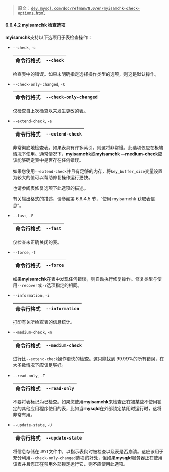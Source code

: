 > 原文：[`dev.mysql.com/doc/refman/8.0/en/myisamchk-check-options.html`](https://dev.mysql.com/doc/refman/8.0/en/myisamchk-check-options.html)

#### 6.6.4.2 myisamchk 检查选项

**myisamchk**支持以下选项用于表检查操作：

+   `--check`, `-c`

    | 命令行格式 | `--check` |
    | --- | --- |

    检查表中的错误。如果未明确指定选择操作类型的选项，则这是默认操作。

+   `--check-only-changed`, `-C`

    | 命令行格式 | `--check-only-changed` |
    | --- | --- |

    仅检查自上次检查以来发生更改的表。

+   `--extend-check`, `-e`

    | 命令行格式 | `--extend-check` |
    | --- | --- |

    非常彻底地检查表。如果表具有许多索引，则这将非常慢。此选项仅应在极端情况下使用。通常情况下，**myisamchk**或**myisamchk --medium-check**应该能够确定表中是否存在任何错误。

    如果您使用`--extend-check`并且有足够的内存，将`key_buffer_size`变量设置为较大的值可以帮助修复操作运行更快。

    也请参阅表修复选项下此选项的描述。

    有关输出格式的描述，请参阅第 6.6.4.5 节，“使用 myisamchk 获取表信息”。

+   `--fast`, `-F`

    | 命令行格式 | `--fast` |
    | --- | --- |

    仅检查未正确关闭的表。

+   `--force`, `-f`

    | 命令行格式 | `--force` |
    | --- | --- |

    如果**myisamchk**在表中发现任何错误，则自动执行修复操作。修复类型与使用`--recover`或`-r`选项指定的相同。

+   `--information`, `-i`

    | 命令行格式 | `--information` |
    | --- | --- |

    打印有关所检查表的信息统计。

+   `--medium-check`, `-m`

    | 命令行格式 | `--medium-check` |
    | --- | --- |

    进行比`--extend-check`操作更快的检查。这只能找到 99.99%的所有错误，在大多数情况下应该足够好。

+   `--read-only`, `-T`

    | 命令行格式 | `--read-only` |
    | --- | --- |

    不要将表标记为已检查。如果您使用**myisamchk**来检查正在被某些不使用锁定的其他应用程序使用的表，比如当**mysqld**在外部锁定禁用时运行时，这将非常有用。

+   `--update-state`, `-U`

    | 命令行格式 | `--update-state` |
    | --- | --- |

    将信息存储在`.MYI`文件中，以指示表何时被检查以及表是否崩溃。这应该用于充分利用`--check-only-changed`选项的好处，但如果**mysqld**服务器正在使用该表并且您正在禁用外部锁定运行它，则不应使用此选项。
